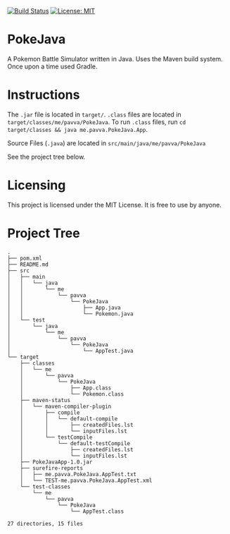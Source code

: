 [![Build Status](https://travis-ci.org/20avva/PokeJava.svg?branch=master)](https://travis-ci.org/20avva/PokeJava)
[![License: MIT](https://img.shields.io/badge/License-MIT-yellow.svg)](https://opensource.org/licenses/MIT)

# PokeJava

A Pokemon Battle Simulator written in Java. Uses the Maven build system. Once upon a time used Gradle.

# Instructions

The `.jar` file is located in `target/`. `.class` files are located in `target/classes/me/pavva/PokeJava`. To run
 `.class` files, run `cd target/classes && java me.pavva.PokeJava.App`.
 
Source Files (`.java`) are located in `src/main/java/me/pavva/PokeJava`
 
See the project tree below.

# Licensing

This project is licensed under the MIT License. It is free to use by anyone.

# Project Tree
```
.
├── pom.xml
├── README.md
├── src
│   ├── main
│   │   └── java
│   │       └── me
│   │           └── pavva
│   │               └── PokeJava
│   │                   ├── App.java
│   │                   └── Pokemon.java
│   └── test
│       └── java
│           └── me
│               └── pavva
│                   └── PokeJava
│                       └── AppTest.java
└── target
    ├── classes
    │   └── me
    │       └── pavva
    │           └── PokeJava
    │               ├── App.class
    │               └── Pokemon.class
    ├── maven-status
    │   └── maven-compiler-plugin
    │       ├── compile
    │       │   └── default-compile
    │       │       ├── createdFiles.lst
    │       │       └── inputFiles.lst
    │       └── testCompile
    │           └── default-testCompile
    │               ├── createdFiles.lst
    │               └── inputFiles.lst
    ├── PokeJavaApp-1.0.jar
    ├── surefire-reports
    │   ├── me.pavva.PokeJava.AppTest.txt
    │   └── TEST-me.pavva.PokeJava.AppTest.xml
    └── test-classes
        └── me
            └── pavva
                └── PokeJava
                    └── AppTest.class

27 directories, 15 files
```